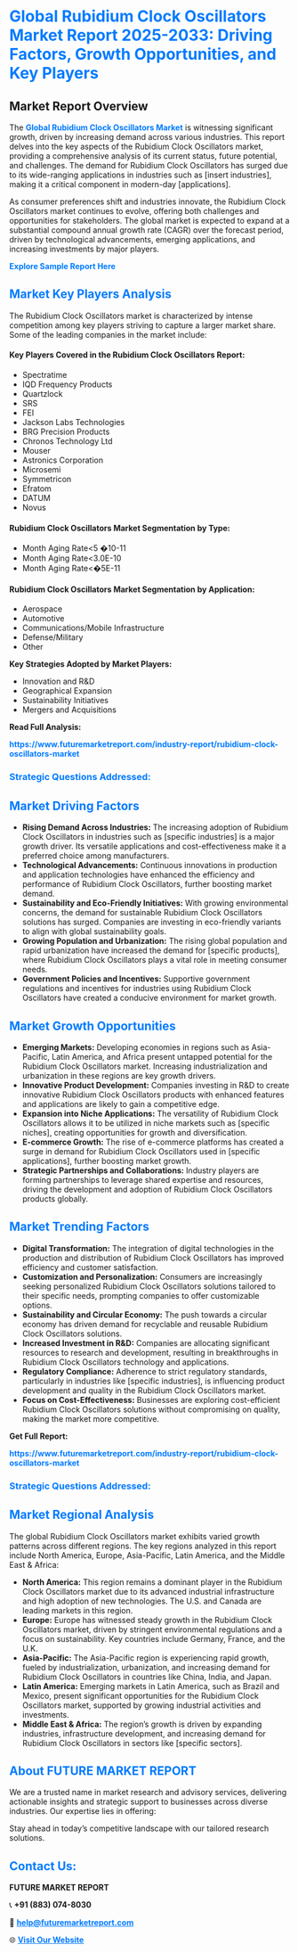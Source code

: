 <h1 style="color: #007BFF;">Global Rubidium Clock Oscillators Market Report 2025-2033: Driving Factors, Growth Opportunities, and Key Players</h1>

<section id="overview">
<h2>Market Report Overview</h2>
<p>The <a href="https://www.futuremarketreport.com/industry-report/rubidium-clock-oscillators-market" style="color: #007BFF; text-decoration: none;"><strong>Global Rubidium Clock Oscillators Market</strong></a> is witnessing significant growth, driven by increasing demand across various industries. This report delves into the key aspects of the Rubidium Clock Oscillators market, providing a comprehensive analysis of its current status, future potential, and challenges. The demand for Rubidium Clock Oscillators has surged due to its wide-ranging applications in industries such as [insert industries], making it a critical component in modern-day [applications].</p>
<p>As consumer preferences shift and industries innovate, the Rubidium Clock Oscillators market continues to evolve, offering both challenges and opportunities for stakeholders. The global market is expected to expand at a substantial compound annual growth rate (CAGR) over the forecast period, driven by technological advancements, emerging applications, and increasing investments by major players.</p>
</section>

<section id="overview">
<p><a href="https://www.futuremarketreport.com/request-sample/reportId=93219" style="color: #007BFF; text-decoration: none;"><strong>Explore Sample Report Here</strong></a></p>
</section>

<section id="key-players">
<h2 style="color: #007BFF;">Market Key Players Analysis</h2>
<p>The Rubidium Clock Oscillators market is characterized by intense competition among key players striving to capture a larger market share. Some of the leading companies in the market include:</p>
<h4>Key Players Covered in the Rubidium Clock Oscillators Report:</h4>
<ul><li>Spectratime</li><li>IQD Frequency Products</li><li>Quartzlock</li><li>SRS</li><li>FEI</li><li>Jackson Labs Technologies</li><li>BRG Precision Products</li><li>Chronos Technology Ltd</li><li>Mouser</li><li>Astronics Corporation</li><li>Microsemi</li><li>Symmetricon</li><li>Efratom</li><li>DATUM</li><li>Novus</li></ul>
<h4>Rubidium Clock Oscillators Market Segmentation by Type:</h4>
<ul><li>Month Aging Rate&lt;5 �10-11</li><li>Month Aging Rate&lt;3.0E-10</li><li>Month Aging Rate&lt;�5E-11</li></ul>

<h4>Rubidium Clock Oscillators Market Segmentation by Application:</h4>
<ul><li>Aerospace</li><li>Automotive</li><li>Communications/Mobile Infrastructure</li><li>Defense/Military</li><li>Other</li></ul>
<p><strong>Key Strategies Adopted by Market Players:</strong></p>
<ul>
<li>Innovation and R&D</li>
<li>Geographical Expansion</li>
<li>Sustainability Initiatives</li>
<li>Mergers and Acquisitions</li>
</ul>
</section>

<section>
<p><strong>Read Full Analysis: </strong></p><a href="https://www.futuremarketreport.com/industry-report/rubidium-clock-oscillators-market" style="color: #007BFF; text-decoration: none;"><strong>https://www.futuremarketreport.com/industry-report/rubidium-clock-oscillators-market</strong></a>
<h3 style="color: #007BFF;">Strategic Questions Addressed:</h3>
</section>

<section id="driving-factors">
<h2 style="color: #007BFF;">Market Driving Factors</h2>
<ul>
<li><strong>Rising Demand Across Industries:</strong> The increasing adoption of Rubidium Clock Oscillators in industries such as [specific industries] is a major growth driver. Its versatile applications and cost-effectiveness make it a preferred choice among manufacturers.</li>
<li><strong>Technological Advancements:</strong> Continuous innovations in production and application technologies have enhanced the efficiency and performance of Rubidium Clock Oscillators, further boosting market demand.</li>
<li><strong>Sustainability and Eco-Friendly Initiatives:</strong> With growing environmental concerns, the demand for sustainable Rubidium Clock Oscillators solutions has surged. Companies are investing in eco-friendly variants to align with global sustainability goals.</li>
<li><strong>Growing Population and Urbanization:</strong> The rising global population and rapid urbanization have increased the demand for [specific products], where Rubidium Clock Oscillators plays a vital role in meeting consumer needs.</li>
<li><strong>Government Policies and Incentives:</strong> Supportive government regulations and incentives for industries using Rubidium Clock Oscillators have created a conducive environment for market growth.</li>
</ul>
</section>

<section id="growth-opportunities">
<h2 style="color: #007BFF;">Market Growth Opportunities</h2>
<ul>
<li><strong>Emerging Markets:</strong> Developing economies in regions such as Asia-Pacific, Latin America, and Africa present untapped potential for the Rubidium Clock Oscillators market. Increasing industrialization and urbanization in these regions are key growth drivers.</li>
<li><strong>Innovative Product Development:</strong> Companies investing in R&D to create innovative Rubidium Clock Oscillators products with enhanced features and applications are likely to gain a competitive edge.</li>
<li><strong>Expansion into Niche Applications:</strong> The versatility of Rubidium Clock Oscillators allows it to be utilized in niche markets such as [specific niches], creating opportunities for growth and diversification.</li>
<li><strong>E-commerce Growth:</strong> The rise of e-commerce platforms has created a surge in demand for Rubidium Clock Oscillators used in [specific applications], further boosting market growth.</li>
<li><strong>Strategic Partnerships and Collaborations:</strong> Industry players are forming partnerships to leverage shared expertise and resources, driving the development and adoption of Rubidium Clock Oscillators products globally.</li>
</ul>
</section>

<section id="trending-factors">
<h2 style="color: #007BFF;">Market Trending Factors</h2>
<ul>
<li><strong>Digital Transformation:</strong> The integration of digital technologies in the production and distribution of Rubidium Clock Oscillators has improved efficiency and customer satisfaction.</li>
<li><strong>Customization and Personalization:</strong> Consumers are increasingly seeking personalized Rubidium Clock Oscillators solutions tailored to their specific needs, prompting companies to offer customizable options.</li>
<li><strong>Sustainability and Circular Economy:</strong> The push towards a circular economy has driven demand for recyclable and reusable Rubidium Clock Oscillators solutions.</li>
<li><strong>Increased Investment in R&D:</strong> Companies are allocating significant resources to research and development, resulting in breakthroughs in Rubidium Clock Oscillators technology and applications.</li>
<li><strong>Regulatory Compliance:</strong> Adherence to strict regulatory standards, particularly in industries like [specific industries], is influencing product development and quality in the Rubidium Clock Oscillators market.</li>
<li><strong>Focus on Cost-Effectiveness:</strong> Businesses are exploring cost-efficient Rubidium Clock Oscillators solutions without compromising on quality, making the market more competitive.</li>
</ul>
</section>

<section>
<p><strong>Get Full Report: </strong></p><a href="https://www.futuremarketreport.com/industry-report/rubidium-clock-oscillators-market" style="color: #007BFF; text-decoration: none;"><strong>https://www.futuremarketreport.com/industry-report/rubidium-clock-oscillators-market</strong></a>
<h3 style="color: #007BFF;">Strategic Questions Addressed:</h3>
</section>


<section id="regional-analysis">
<h2 style="color: #007BFF;">Market Regional Analysis</h2>
<p>The global Rubidium Clock Oscillators market exhibits varied growth patterns across different regions. The key regions analyzed in this report include North America, Europe, Asia-Pacific, Latin America, and the Middle East & Africa:</p>
<ul>
<li><strong>North America:</strong> This region remains a dominant player in the Rubidium Clock Oscillators market due to its advanced industrial infrastructure and high adoption of new technologies. The U.S. and Canada are leading markets in this region.</li>
<li><strong>Europe:</strong> Europe has witnessed steady growth in the Rubidium Clock Oscillators market, driven by stringent environmental regulations and a focus on sustainability. Key countries include Germany, France, and the U.K.</li>
<li><strong>Asia-Pacific:</strong> The Asia-Pacific region is experiencing rapid growth, fueled by industrialization, urbanization, and increasing demand for Rubidium Clock Oscillators in countries like China, India, and Japan.</li>
<li><strong>Latin America:</strong> Emerging markets in Latin America, such as Brazil and Mexico, present significant opportunities for the Rubidium Clock Oscillators market, supported by growing industrial activities and investments.</li>
<li><strong>Middle East & Africa:</strong> The region’s growth is driven by expanding industries, infrastructure development, and increasing demand for Rubidium Clock Oscillators in sectors like [specific sectors].</li>
</ul>
</section>

<footer>
<h2 style="color: #007BFF;">About FUTURE MARKET REPORT</h2>
<p>We are a trusted name in market research and advisory services, delivering actionable insights and strategic support to businesses across diverse industries. Our expertise lies in offering:</p>

<p>Stay ahead in today’s competitive landscape with our tailored research solutions.</p>

<h2 style="color: #007BFF;">Contact Us:</h2>
<p><strong>FUTURE MARKET REPORT</strong></p>
<p>📞 <strong>+91 (883) 074-8030</strong></p>
<p>📧 <strong><a href="mailto:help@futuremarketreport.com" style="color: #007BFF;">help@futuremarketreport.com</a></strong></p>
<p>🌐 <strong><a href="https://www.futuremarketreport.com/" style="color: #007BFF;">Visit Our Website</a></strong></p>
</footer>